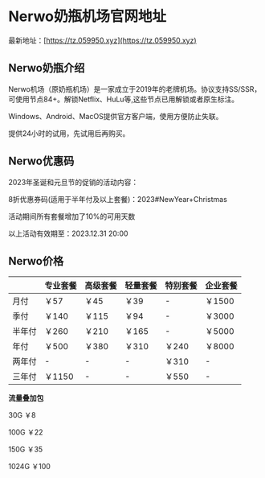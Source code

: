 # Nerwo奶瓶机场官网地址

最新地址：[https://tz.059950.xyz](https://tz.059950.xyz)

## Nerwo奶瓶介绍

Nerwo机场（原奶瓶机场）是一家成立于2019年的老牌机场。协议支持SS/SSR，可使用节点84+。解锁Netflix、HuLu等,这些节点已用解锁或者原生标注。

Windows、Android、MacOS提供官方客户端，使用方便防止失联。

提供24小时的试用，先试用后再购买。

## Nerwo优惠码

2023年圣诞和元旦节的促销的活动内容：

8折优惠券码(适用于半年付及以上套餐)：2023#NewYear+Christmas

活动期间所有套餐增加了10%的可用天数

以上活动有效期至：2023.12.31 20:00

## Nerwo价格

||专业套餐|高级套餐|轻量套餐|特别套餐|企业套餐|
|----|----|----|----|----|----|
|月付|￥57|￥45|￥39|-|￥1500|
|季付|￥140|￥115|￥94|-|￥3000|
|半年付|￥260|￥210|￥165|-|￥5000|
|年付|￥500|￥380|￥310|￥240|￥8000|
|两年付|-|-|-|￥310|-|
|三年付|￥1150|-|-|￥550|-|

**流量叠加包**

30G   ￥8

100G  ￥22

150G  ￥35

1024G ￥100

                                      

